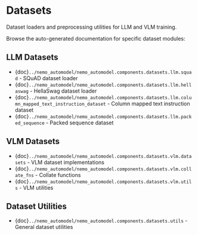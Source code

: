 # Datasets

Dataset loaders and preprocessing utilities for LLM and VLM training.

Browse the auto-generated documentation for specific dataset modules:

## LLM Datasets

- {doc}`../nemo_automodel/nemo_automodel.components.datasets.llm.squad` - SQuAD dataset loader
- {doc}`../nemo_automodel/nemo_automodel.components.datasets.llm.hellaswag` - HellaSwag dataset loader
- {doc}`../nemo_automodel/nemo_automodel.components.datasets.llm.column_mapped_text_instruction_dataset` - Column mapped text instruction dataset
- {doc}`../nemo_automodel/nemo_automodel.components.datasets.llm.packed_sequence` - Packed sequence dataset

## VLM Datasets

- {doc}`../nemo_automodel/nemo_automodel.components.datasets.vlm.datasets` - VLM dataset implementations
- {doc}`../nemo_automodel/nemo_automodel.components.datasets.vlm.collate_fns` - Collate functions
- {doc}`../nemo_automodel/nemo_automodel.components.datasets.vlm.utils` - VLM utilities

## Dataset Utilities

- {doc}`../nemo_automodel/nemo_automodel.components.datasets.utils` - General dataset utilities
